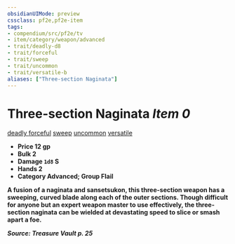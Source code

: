 ```yaml
---
obsidianUIMode: preview
cssclass: pf2e,pf2e-item
tags:
- compendium/src/pf2e/tv
- item/category/weapon/advanced
- trait/deadly-d8
- trait/forceful
- trait/sweep
- trait/uncommon
- trait/versatile-b
aliases: ["Three-section Naginata"]
---
```

# Three-section Naginata *Item 0*  
[deadly <d8>](rules/traits/deadly.md)  [forceful](rules/traits/forceful.md)  [sweep](rules/traits/sweep.md)  [uncommon](rules/traits/uncommon.md)  [versatile <B>](rules/traits/versatile.md)  

- **Price** 12 gp
- **Bulk** 2
- **Damage** `1d8` S
- **Hands** 2
- **Category** Advanced; **Group** Flail 

A fusion of a naginata and sansetsukon, this three-section weapon has a sweeping, curved blade along each of the outer sections. Though difficult for anyone but an expert weapon master to use effectively, the three-section naginata can be wielded at devastating speed to slice or smash apart a foe.

*Source: Treasure Vault p. 25*
